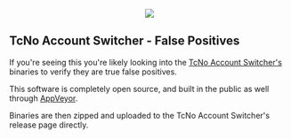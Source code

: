 
<p align="center">
  <a href="https://tcno.co/">
    <img src="https://raw.githubusercontent.com/TCNOco/TcNo-Acc-Switcher/master/other/img/Banner.png"></a>
</p>

## TcNo Account Switcher - False Positives

If you're seeing this you're likely looking into the [TcNo Account Switcher's](https://github.com/TCNOco/TcNo-Acc-Switcher) binaries to verify they are true false positives.

This software is completely open source, and built in the public as well through [AppVeyor](https://github.com/TCNOco/TcNo-Acc-Switcher/blob/master/appveyor.yml).

Binaries are then zipped and uploaded to the TcNo Account Switcher's release page directly.

